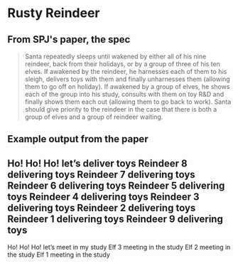 # Rusty Reindeer

## From SPJ's paper, the spec

> Santa repeatedly sleeps until wakened by either all of his nine reindeer, back
> from their holidays, or by a group of three of his ten elves. If awakened by the
> reindeer, he harnesses each of them to his sleigh, delivers toys with them and
> finally unharnesses them (allowing them to go off on holiday). If awakened by a
> group of elves, he shows each of the group into his study, consults with them on
> toy R&D and finally shows them each out (allowing them to go back to work).
> Santa should give priority to the reindeer in the case that there is both a
> group of elves and a group of reindeer waiting.

## Example output from the paper

Ho! Ho! Ho! let’s deliver toys
Reindeer 8 delivering toys
Reindeer 7 delivering toys
Reindeer 6 delivering toys
Reindeer 5 delivering toys
Reindeer 4 delivering toys
Reindeer 3 delivering toys
Reindeer 2 delivering toys
Reindeer 1 delivering toys
Reindeer 9 delivering toys
----------
Ho! Ho! Ho! let’s meet in my study
Elf 3 meeting in the study
Elf 2 meeting in the study
Elf 1 meeting in the study

